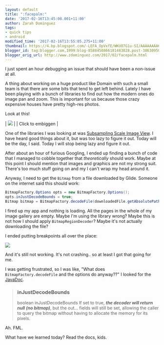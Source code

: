 ```yaml
---
layout: default
title: ":facepalm:"
date: '2017-02-16T13:45:00.001+11:00'
author: Zarah Dominguez
tags:
- quick tips
- android
modified_time: '2017-02-16T13:55:05.275+11:00'
thumbnail: https://4.bp.blogspot.com/-LEFA_OpVxfE/WKUO7G1u-SI/AAAAAAAA6p4/CHLtt8Yd83gpPaO8sAQyzOTMM2LLQSazQCLcB/s72-c/Screen%2BShot%2B2017-02-16%2Bat%2B12.54.33.png
blogger_id: tag:blogger.com,1999:blog-8588450866181483028.post-3863095032105418677
blogger_orig_url: http://www.zdominguez.com/2017/02/facepalm.html
---
```


I just spent an hour debugging an issue that should have been a non-issue at all.

A thing about working on a huge product like Domain with such a small team is that there are some bits that tend to get left behind. Lately I have been playing with a bunch of libraries to find out how the modern ones do image pan and zoom. This is important for us because those crazy expensive houses have pretty high-res photos.

Look at this!

| [![](https://rimh2.domain.com.au/5pjPFc__qQEbPU029VBKG1glNpI=/fit-in/1600x1200/filters:format(jpeg)/2013355609_1_0_170130_112519-w4134-h2756)](https://rimh2.domain.com.au/5pjPFc__qQEbPU029VBKG1glNpI=/fit-in/1600x1200/filters:format(jpeg)/2013355609_1_0_170130_112519-w4134-h2756) |
| Click to embiggen |

One of the libraries I was looking at was [Subsampling Scale Image View](https://github.com/davemorrissey/subsampling-scale-image-view). I have heard good things about it, but was too lazy to figure it out. Today will be the day, I said. Today I will stop being lazy and figure it out.

After about an hour of furious Googling, I ended up finding a bunch of code that I managed to cobble together that _theoretically_ should work. Maybe at this point I should mention that images and graphics are not my strong suit. There's too much stuff going on and my I can't wrap my head around it.

Anyway, I need to get the `Bitmap` from a file downloaded by Glide. Someone on the internet said this should work:

```java
BitmapFactory.Options opts = new BitmapFactory.Options();
opts.inJustDecodeBounds = true;
Bitmap bitmap = BitmapFactory.decodeFile(downloadedFile.getAbsolutePath(), opts);
```

I fired up my app and nothing is loading. All the pages in the whole of my image gallery are empty. Maybe I'm using the library wrong? Maybe this is not how I should apply `BitmapRegionDecoder`? Maybe it's not actually downloading the file?

I ended putting breakpoints all over the place:

[![](https://4.bp.blogspot.com/-LEFA_OpVxfE/WKUO7G1u-SI/AAAAAAAA6p4/CHLtt8Yd83gpPaO8sAQyzOTMM2LLQSazQCLcB/s320/Screen%2BShot%2B2017-02-16%2Bat%2B12.54.33.png)](https://4.bp.blogspot.com/-LEFA_OpVxfE/WKUO7G1u-SI/AAAAAAAA6p4/CHLtt8Yd83gpPaO8sAQyzOTMM2LLQSazQCLcB/s1600/Screen%2BShot%2B2017-02-16%2Bat%2B12.54.33.png)

And it's still not working. It's not crashing.. so at least I got that going for me.

I was getting frustrated, so I was like, "What does `BitmapFactory.decodeFile` and the options do anyway??" I looked for the [JavaDoc](https://developer.android.com/reference/android/graphics/BitmapFactory.Options.html#inJustDecodeBounds).



> ### inJustDecodeBounds
>
> boolean inJustDecodeBounds
> If set to true, **_the decoder will return null (no bitmap)_**, but the out... fields will still be set, allowing the caller to query the bitmap without having to allocate the memory for its pixels.



Ah. FML.

What have we learned today? Read the docs, kids.
